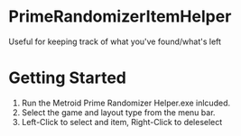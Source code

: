 # PrimeRandomizerItemHelper
Useful for keeping track of what you've found/what's left

# Getting Started

1. Run the Metroid Prime Randomizer Helper.exe inlcuded.
2. Select the game and layout type from the menu bar.
3. Left-Click to select and item, Right-Click to deleselect
